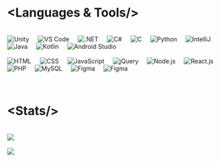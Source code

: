 <!--  <img src="https://readme-typing-svg.demolab.com/?lines=Hello my name is Effozza!"> 
<p align="left">
    <img src="https://readme-typing-svg.demolab.com/?lines=Hello+my+name+is+Dino;I'm+on+a+mission+to+become+a+AAA+game+developer!&center=false&duration=4000&fontSize=70&lineHeight=100" alt="Typing SVG" />
</p> -->

<h1 align="left"> &lt;Languages & Tools/&gt; </h1>
<br/>

<div align="left">
    <img src="http://skillicons.dev/icons?i=unity" title="Unity"/>&nbsp;&nbsp;&nbsp;&nbsp;
    <img src="http://skillicons.dev/icons?i=vscode" title="VS Code"/>&nbsp;&nbsp;&nbsp;&nbsp;
    <img src="http://skillicons.dev/icons?i=dotnet" title=".NET" />&nbsp;&nbsp;&nbsp;&nbsp;
    <img src="http://skillicons.dev/icons?i=cs" title="C#"/>&nbsp;&nbsp;&nbsp;&nbsp;
    <img src="http://skillicons.dev/icons?i=c" title="C"/>&nbsp;&nbsp;&nbsp;&nbsp;
    <img src="http://skillicons.dev/icons?i=python" title="Python"/>&nbsp;&nbsp;&nbsp;&nbsp;
    <img src="http://skillicons.dev/icons?i=idea" title="IntelliJ"/>&nbsp;&nbsp;&nbsp;&nbsp;
    <img src="http://skillicons.dev/icons?i=java" title="Java"/>&nbsp;&nbsp;&nbsp;&nbsp;
    <img src="http://skillicons.dev/icons?i=kotlin" title="Kotlin"/>&nbsp;&nbsp;&nbsp;&nbsp;
    <img src="http://skillicons.dev/icons?i=androidstudio" title="Android Studio"/>&nbsp;&nbsp;&nbsp;&nbsp;
    <br>
    <br>
    <img src="http://skillicons.dev/icons?i=html" title="HTML"/>&nbsp;&nbsp;&nbsp;&nbsp;
    <img src="http://skillicons.dev/icons?i=css" title="CSS"/>&nbsp;&nbsp;&nbsp;&nbsp;
    <img src="http://skillicons.dev/icons?i=javascript" title="JavaScript"/>&nbsp;&nbsp;&nbsp;&nbsp;
    <img src="http://skillicons.dev/icons?i=jquery" title="jQuery"/>&nbsp;&nbsp;&nbsp;&nbsp;
    <img src="http://skillicons.dev/icons?i=nodejs" title="Node.js"/>&nbsp;&nbsp;&nbsp;&nbsp;
    <img src="http://skillicons.dev/icons?i=react" title="React.js"/>&nbsp;&nbsp;&nbsp;&nbsp;
    <img src="http://skillicons.dev/icons?i=php" title="PHP"/>&nbsp;&nbsp;&nbsp;&nbsp;
    <img src="http://skillicons.dev/icons?i=mysql" title="MySQL"/>&nbsp;&nbsp;&nbsp;&nbsp;
    <img src="http://skillicons.dev/icons?i=figma" title="Figma"/>&nbsp;&nbsp;&nbsp;&nbsp;
    <!--<img src="http://skillicons.dev/icons?i=blender" title="Blender"/>&nbsp;&nbsp;&nbsp;&nbsp;-->
    <img src="http://skillicons.dev/icons?i=mongo" title="Figma"/>&nbsp;&nbsp;&nbsp;&nbsp;
</div><br><br>


<h1 align="left"> &lt;Stats/&gt; </h1>
<br/>
<div align="left">
    <img src="https://github-readme-stats.vercel.app/api?username=dinoefendic26&theme=react&show_icons=true&hide_border=false&count_private=true">
    <!--<img src="https://github-readme-stats.vercel.app/api/top-langs/?username=dinoefendic26&theme=react&show_icons=true&hide_border=false&layout=compact" width="200">-->
    <br><br>
    <img src="https://github-readme-streak-stats.herokuapp.com/?user=dinoefendic26&theme=react&hide_border=false">
</div>
